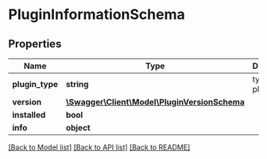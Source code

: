 # PluginInformationSchema

## Properties
Name | Type | Description | Notes
------------ | ------------- | ------------- | -------------
**plugin_type** | **string** | type of plugin | 
**version** | [**\Swagger\Client\Model\PluginVersionSchema**](PluginVersionSchema.md) |  | [optional] 
**installed** | **bool** |  | [optional] 
**info** | **object** |  | [optional] 

[[Back to Model list]](../README.md#documentation-for-models) [[Back to API list]](../README.md#documentation-for-api-endpoints) [[Back to README]](../README.md)



